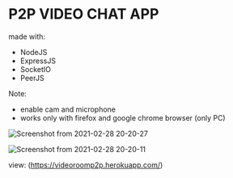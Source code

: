 # P2P VIDEO CHAT APP

made with: 
  * NodeJS 
  * ExpressJS 
  * SocketIO 
  * PeerJS

Note: 
  * enable cam and microphone
  * works only with firefox and google chrome browser (only PC)

![Screenshot from 2021-02-28 20-20-27](https://user-images.githubusercontent.com/52494718/109430728-19b95900-7a03-11eb-9f9f-70b78ac7ff80.png)

![Screenshot from 2021-02-28 20-20-11](https://user-images.githubusercontent.com/52494718/109430781-45d4da00-7a03-11eb-890b-139ac0deec91.png)


view:  (https://videoroomp2p.herokuapp.com/)


